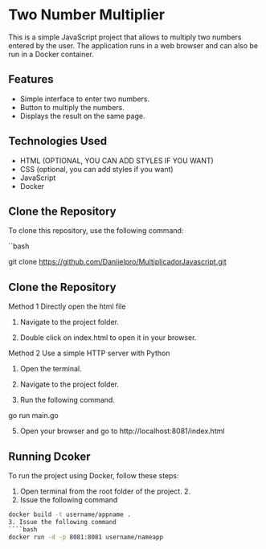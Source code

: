 # Two Number Multiplier

This is a simple JavaScript project that allows to multiply two numbers entered by the user. The application runs in a web browser and can also be run in a Docker container.


## Features

- Simple interface to enter two numbers.
- Button to multiply the numbers.
- Displays the result on the same page.

## Technologies Used

- HTML (OPTIONAL, YOU CAN ADD STYLES IF YOU WANT)
- CSS (optional, you can add styles if you want)
- JavaScript
- Docker

## Clone the Repository

To clone this repository, use the following command:

``bash

git clone https://github.com/Daniielpro/MultiplicadorJavascript.git

## Clone the Repository

Method 1 Directly open the html file

1. Navigate to the project folder.

2. Double click on index.html to open it in your browser.

Method 2 Use a simple HTTP server with Python

1. Open the terminal.

2. Navigate to the project folder.

3. Run the following command.

go run main.go

5. Open your browser and go to http://localhost:8081/index.html

## Running Dcoker
To run the project using Docker, follow these steps:

1. Open terminal from the root folder of the project. 2.
2. Issue the following command
````bash
docker build -t username/appname .
3. Issue the following command
````bash
docker run -d -p 8081:8081 username/nameapp
